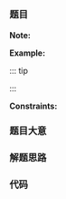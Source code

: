 # []()

### 题目

**Note:**

**Example:**

::: tip

:::

**Constraints:**

### 题目大意

### 解题思路

### 代码

```gojavascript

```
